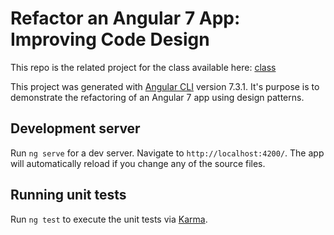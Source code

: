# Refactor an Angular 7 App: Improving Code Design
This repo is the related project for the class available here: [class](shillshare.com)

This project was generated with [Angular CLI](https://github.com/angular/angular-cli) version 7.3.1.
It's purpose is to demonstrate the refactoring of an Angular 7 app using design patterns.

## Development server

Run `ng serve` for a dev server. Navigate to `http://localhost:4200/`. The app will automatically reload if you change any of the source files.

## Running unit tests

Run `ng test` to execute the unit tests via [Karma](https://karma-runner.github.io).
